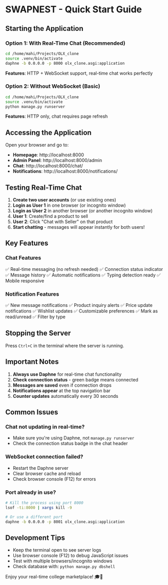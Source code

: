 # SWAPNEST - Quick Start Guide

## Starting the Application

### Option 1: With Real-Time Chat (Recommended)

```bash
cd /home/mahi/Projects/OLX_clone
source .venv/bin/activate
daphne -b 0.0.0.0 -p 8000 olx_clone.asgi:application
```

**Features**: HTTP + WebSocket support, real-time chat works perfectly

### Option 2: Without WebSocket (Basic)

```bash
cd /home/mahi/Projects/OLX_clone
source .venv/bin/activate
python manage.py runserver
```

**Features**: HTTP only, chat requires page refresh

## Accessing the Application

Open your browser and go to:

- **Homepage**: http://localhost:8000
- **Admin Panel**: http://localhost:8000/admin
- **Chat**: http://localhost:8000/chat/
- **Notifications**: http://localhost:8000/notifications/

## Testing Real-Time Chat

1. **Create two user accounts** (or use existing ones)
2. **Login as User 1** in one browser (or incognito window)
3. **Login as User 2** in another browser (or another incognito window)
4. **User 1**: Create/find a product to sell
5. **User 2**: Click "Chat with Seller" on that product
6. **Start chatting** - messages will appear instantly for both users!

## Key Features

### Chat Features

✅ Real-time messaging (no refresh needed)
✅ Connection status indicator
✅ Message history
✅ Automatic notifications
✅ Typing detection ready
✅ Mobile responsive

### Notification Features

✅ New message notifications
✅ Product inquiry alerts
✅ Price update notifications
✅ Wishlist updates
✅ Customizable preferences
✅ Mark as read/unread
✅ Filter by type

## Stopping the Server

Press `Ctrl+C` in the terminal where the server is running.

## Important Notes

1. **Always use Daphne** for real-time chat functionality
2. **Check connection status** - green badge means connected
3. **Messages are saved** even if connection drops
4. **Notifications appear** at the top navigation bar
5. **Counter updates** automatically every 30 seconds

## Common Issues

### Chat not updating in real-time?

- Make sure you're using Daphne, not `manage.py runserver`
- Check the connection status badge in the chat header

### WebSocket connection failed?

- Restart the Daphne server
- Clear browser cache and reload
- Check browser console (F12) for errors

### Port already in use?

```bash
# Kill the process using port 8000
lsof -ti:8000 | xargs kill -9

# Or use a different port
daphne -b 0.0.0.0 -p 8001 olx_clone.asgi:application
```

## Development Tips

- Keep the terminal open to see server logs
- Use browser console (F12) to debug JavaScript issues
- Test with multiple browsers/incognito windows
- Check database with: `python manage.py dbshell`

Enjoy your real-time college marketplace! 🎓💬
